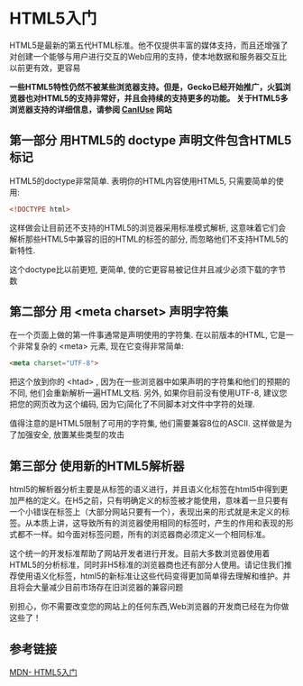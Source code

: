 # HTML5入门

HTML5是最新的第五代HTML标准。他不仅提供丰富的媒体支持，而且还增强了对创建一个能够与用户进行交互的Web应用的支持，使本地数据和服务器交互比以前更有效，更容易

**一些HTML5特性仍然不被某些浏览器支持。但是，Gecko已经开始推广，火狐浏览器也对HTML5的支持非常好，并且会持续的支持更多的功能。  关于HTML5多浏览器支持的详细信息，请参阅 [CanIUse](http://caniuse.com/#cats=HTML5) 网站**



## 第一部分 用HTML5的 doctype 声明文件包含HTML5标记

HTML5的doctype非常简单. 表明你的HTML内容使用HTML5, 只需要简单的使用: 

```html
<!DOCTYPE html>
```

这样做会让目前还不支持的HTML5的浏览器采用标准模式解析, 这意味着它们会解析那些HTML5中兼容的旧的HTML的标签的部分, 而忽略他们不支持HTML5的新特性.

这个doctype比以前更短, 更简单, 使的它更容易被记住并且减少必须下载的字节数



## 第二部分 用 \<meta charset> 声明字符集

在一个页面上做的第一件事通常是声明使用的字符集. 在以前版本的HTML, 它是一个非常复杂的 \<meta> 元素, 现在它变得非常简单:

```html
<meta charset="UTF-8">
```

把这个放到你的 \<htad> , 因为在一些浏览器中如果声明的字符集和他们的预期的不同, 他们会重新解析一遍HTML文档. 另外, 如果你目前没有使用UTF-8, 建议您把您的网页改为这个编码, 因为它j简化了不同脚本对文件中字符的处理.

值得注意的是HTML5限制了可用的字符集, 他们需要兼容8位的ASCII. 这样做是为了加强安全, 放置某些类型的攻击



## 第三部分 使用新的HTML5解析器

html5的解析器分析主要是从标签的语义进行，并且语义化标签在html5中得到更加严格的定义。在H5之前，只有明确定义的标签被才能使用，意味着一旦只要有一个小错误在标签上（大部分网站只要有一个），表现出来的形式就是未定义的标签。从本质上讲，这导致所有的浏览器使用相同的标签时，产生的作用和表现的形式都不一样。如今面对标签问题，所有的浏览器商必须定义一个相同标准。

这个统一的开发标准帮助了网站开发者进行开发。目前大多数浏览器使用着HTML5的分析标准，同时非H5标准的浏览器商也还有部分人使用。请记住我们推荐使用语义化标签，html5的新标准让这些代码变得更加简单得去理解和维护。并且将会大量减少目前市场存在旧浏览器的兼容问题

别担心，你不需要改变您的网站上的任何东西,Web浏览器的开发商已经在为你做这些了！



## 参考链接

[MDN- HTML5入门](https://developer.mozilla.org/zh-CN/docs/Web/Guide/HTML/HTML5/Introduction_to_HTML5)